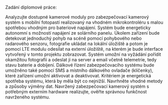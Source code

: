Zadání diplomové práce: 

Analyzujte dostupné kamerové moduly pro zabezpečovací kamerový systém s mobilní fotopastí realizovaný na vhodném mikrokontroléru s malou spotřebou vhodným pro bateriové napájení. Systém bude energeticky autonomní s možností napájení ze solárního panelu. Úkolem zařízení bude detekovat jednoduchý pohyb na scéně pomocí pohybového nebo radarového senzoru, fotografie ukládat na lokální úložiště a potom je pomocí LTE modulu odesílat na externí úložiště, na kterém je bude interface vytvořený v tomto projektu zobrazovat. Systém umožní na vyžádání pořídit okamžitou fotografii a odeslat ji na server a email včetně telemetrie, tedy stavu baterie a dobíjení. Dálkové řízení zabezpečovacího systému bude umožněno také pomocí SMS a místního dálkového ovladače (klíčenky), které zařízení umožní aktivovat a deaktivovat. Kritériem je energetická spotřeba systému, která by měla být co nejnižší. Navrhněte vhodné metody a způsoby výměny dat. Navržený zabezpečovací kamerový systém s potřebným externím hardware realizujte, ověřte správnou funkčnost navrženého systému.
